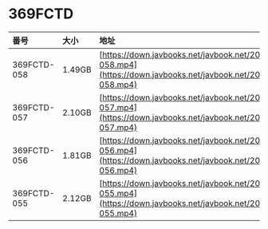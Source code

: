 # 369FCTD

| 番号 | 大小 | 地址 |
| :--- | :--- | :--- |
| 369FCTD-058 | 1.49GB | [https://down.javbooks.net/javbook.net/2020/06/28/369FCTD-058.mp4](https://down.javbooks.net/javbook.net/2020/06/28/369FCTD-058.mp4) |
| 369FCTD-057 | 2.10GB | [https://down.javbooks.net/javbook.net/2020/06/28/369FCTD-057.mp4](https://down.javbooks.net/javbook.net/2020/06/28/369FCTD-057.mp4) |
| 369FCTD-056 | 1.81GB | [https://down.javbooks.net/javbook.net/2020/06/28/369FCTD-056.mp4](https://down.javbooks.net/javbook.net/2020/06/28/369FCTD-056.mp4) |
| 369FCTD-055 | 2.12GB | [https://down.javbooks.net/javbook.net/2020/06/28/369FCTD-055.mp4](https://down.javbooks.net/javbook.net/2020/06/28/369FCTD-055.mp4) |

